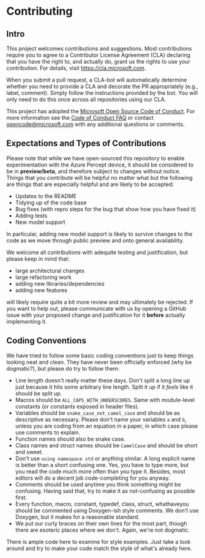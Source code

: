 # Contributing

## Intro

This project welcomes contributions and suggestions. Most contributions require you to
agree to a Contributor License Agreement (CLA) declaring that you have the right to,
and actually do, grant us the rights to use your contribution. For details, visit
https://cla.microsoft.com.

When you submit a pull request, a CLA-bot will automatically determine whether you need
to provide a CLA and decorate the PR appropriately (e.g., label, comment). Simply follow the
instructions provided by the bot. You will only need to do this once across all repositories using our CLA.

This project has adopted the [Microsoft Open Source Code of Conduct](https://opensource.microsoft.com/codeofconduct/).
For more information see the [Code of Conduct FAQ](https://opensource.microsoft.com/codeofconduct/faq/)
or contact [opencode@microsoft.com](mailto:opencode@microsoft.com) with any additional questions or comments.

## Expectations and Types of Contributions

Please note that while we have open-sourced this repository to enable experimentation with the Azure Percept device,
it should be considered to be in **preview/beta**, and therefore subject to changes without notice. Things that
you contribute will be helpful no matter what but the following are things that are especially helpful
and are likely to be accepted:

* Updates to the README
* Tidying up of the code base
* Bug fixes (with repro steps for the bug that show how you have fixed it)
* Adding tests
* New model support

In particular, adding new model support is likely to survive changes to the code as we move through public preview and onto
general availability.

We welcome all contributions with adequite testing and justification, but please keep in mind that:

* large architectural changes
* large refactoring work
* adding new libraries/dependencies
* adding new features

will likely require quite a bit more review and may ultimately be rejected. If you want to help out, please
communicate with us by opening a GitHub issue with your proposed change and justification for it **before** actually
implementing it.

## Coding Conventions

We have tried to follow some basic coding conventions just to keep things looking neat and clean.
They have never been officially enforced (why be dogmatic?), but please do try to follow them:

* Line length doesn't really matter these days. Don't split a long line up just because it hits
  some arbitrary line length. Split it up if it *feels* like it should be split up.
* Macros should be `ALL_CAPS_WITH_UNDERSCORES`. Same with module-level constants (or constants
  exposed in header files).
* Variables should be `snake_case_not_camel_case` and should be as descriptive as necessary.
  Please don't name your variables `a` and `b`, unless you are coding from an equation in a
  paper, in which case please use comments to explain.
* Function names should also be snake case.
* Class names and struct names should be `CamelCase` and should be short and sweet.
* Don't use `using namespace std` or anything similar. A long explicit name is better than
  a short confusing one. Yes, you have to type more, but you read the code much more often
  than you type it. Besides, most editors will do a decent job code-completing for you anyway.
* Comments should be used anytime you think something might be confusing. Having said that,
  try to make it as not-confusing as possible first.
* Every function, macro, constant, typedef, class, struct, whathaveyou should be commented using
  Doxygen-ish style comments. We don't use Doxygen, but it makes for a reasonable standard.
* We put our curly braces on their own lines for the most part, though there are esoteric
  places where we don't. Again, we're not dogmatic.

There is ample code here to examine for style examples. Just take a look around and try to make
your code match the style of what's already here.
